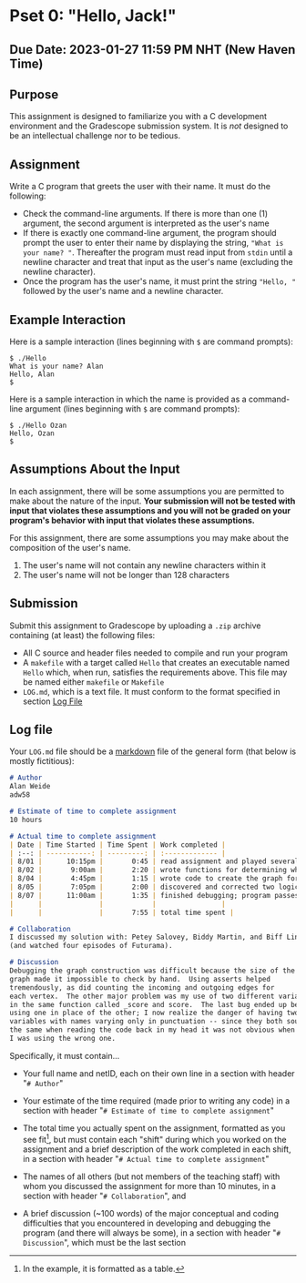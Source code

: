 # Pset 0: "Hello, Jack!"

## Due Date: 2023-01-27 11:59 PM NHT (New Haven Time)

## Purpose
This assignment is designed to familiarize you with a C development environment and the Gradescope submission system.
It is *not* designed to be an intellectual challenge nor to be tedious.

## Assignment
Write a C program that greets the user with their name.
It must do the following:
* Check the command-line arguments. If there is more than one (1) argument, the second argument is interpreted as the user's name
* If there is exactly one command-line argument, the program should prompt the user to enter their name by displaying the string, `"What is your name? "`. Thereafter the program must read input from `stdin` until a newline character and treat that input as the user's name (excluding the newline character).
* Once the program has the user's name, it must print the string `"Hello, "` followed by the user's name and a newline character.

## Example Interaction
Here is a sample interaction (lines beginning with `$` are command prompts):
```
$ ./Hello
What is your name? Alan
Hello, Alan
$
```

Here is a sample interaction in which the name is provided as a command-line argument (lines beginning with `$` are command prompts):
```
$ ./Hello Ozan
Hello, Ozan
$
```

## Assumptions About the Input
In each assignment, there will be some assumptions you are permitted to make about the nature of the input.
**Your submission will not be tested with input that violates these assumptions and you will not be graded on your program's behavior with input that violates these assumptions.**

For this assignment, there are some assumptions you may make about the composition of the user's name.
1. The user's name will not contain any newline characters within it
2. The user's name will not be longer than 128 characters

## Submission
Submit this assignment to Gradescope by uploading a `.zip` archive containing (at least) the following files:
* All C source and header files needed to compile and run your program
* A `makefile` with a target called `Hello` that creates an executable named `Hello` which, when run, satisfies the requirements above. This file may be named either `makefile` or `Makefile`
* `LOG.md`, which is a text file. It must conform to the format specified in section [Log File](#log-file)

## Log file

Your `LOG.md` file should be a [markdown](https://www.markdownguide.org/) file of the general form (that below is mostly fictitious):

```markdown
# Author
Alan Weide 
adw58

# Estimate of time to complete assignment
10 hours

# Actual time to complete assignment
| Date | Time Started | Time Spent | Work completed |
| :--: | -----------: | ---------: | :------------- |
| 8/01 |      10:15pm |       0:45 | read assignment and played several games to help me understand the rules. |
| 8/02 |       9:00am |       2:20 | wrote functions for determining whether a roll is three of a kind, four of a kind, and all the other lower categories |
| 8/04 |       4:45pm |       1:15 | wrote code to create the graph for the components |
| 8/05 |       7:05pm |       2:00 | discovered and corrected two logical errors; code now passes all tests except where choice is Yahtzee |
| 8/07 |      11:00am |       1:35 | finished debugging; program passes all public tests |
|      |              |            |                |
|      |              |       7:55 | total time spent |

# Collaboration
I discussed my solution with: Petey Salovey, Biddy Martin, and Biff Linnane
(and watched four episodes of Futurama).

# Discussion
Debugging the graph construction was difficult because the size of the
graph made it impossible to check by hand.  Using asserts helped
tremendously, as did counting the incoming and outgoing edges for
each vertex.  The other major problem was my use of two different variables
in the same function called _score and score.  The last bug ended up being
using one in place of the other; I now realize the danger of having two
variables with names varying only in punctuation -- since they both sound
the same when reading the code back in my head it was not obvious when
I was using the wrong one.
```

Specifically, it must contain...
* Your full name and netID, each on their own line in a section with header "`# Author`"
* Your estimate of the time required (made prior to writing any code) in a section with header "`# Estimate of time to complete assignment`"

* The total time you actually spent on the assignment, formatted as you see fit[^1], but must contain each "shift" during which you worked on the assignment and a brief description of the work completed in each shift, in a section with header "`# Actual time to complete assignment`"

* The names of all others (but not members of the teaching staff) with whom you discussed the assignment for more than 10 minutes, in a section with header "`# Collaboration`", and

* A brief discussion (~100 words) of the major conceptual and coding difficulties that you encountered in developing and debugging the program (and there will always be some), in a section with header "`# Discussion`", which must be the last section

[^1]: In the example, it is formatted as a table.
